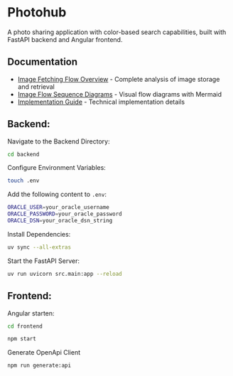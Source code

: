 # Photohub

A photo sharing application with color-based search capabilities, built with FastAPI backend and Angular frontend.

## Documentation

- [Image Fetching Flow Overview](docs/IMAGE_FETCHING_FLOW.md) - Complete analysis of image storage and retrieval
- [Image Flow Sequence Diagrams](docs/IMAGE_FLOW_SEQUENCE.md) - Visual flow diagrams with Mermaid
- [Implementation Guide](docs/IMAGE_IMPLEMENTATION_GUIDE.md) - Technical implementation details

## Backend:

Navigate to the Backend Directory:
```bash
cd backend
```

Configure Environment Variables:
```bash
touch .env
```
Add the following content to `.env`:
```bash
ORACLE_USER=your_oracle_username
ORACLE_PASSWORD=your_oracle_password
ORACLE_DSN=your_oracle_dsn_string
```

Install Dependencies:
```bash
uv sync --all-extras
```

Start the FastAPI Server:
```bash
uv run uvicorn src.main:app --reload
```

## Frontend:

Angular starten:

```bash
cd frontend
```

```bash
npm start
```

Generate OpenApi Client
```bash
npm run generate:api
```